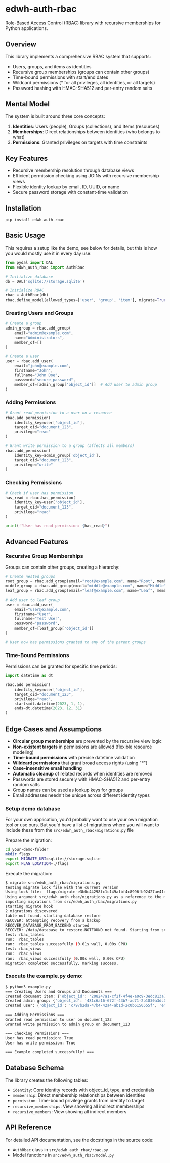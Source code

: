 # edwh-auth-rbac

Role-Based Access Control (RBAC) library with recursive memberships for Python applications.

## Overview

This library implements a comprehensive RBAC system that supports:
- Users, groups, and items as identities
- Recursive group memberships (groups can contain other groups)
- Time-bound permissions with start/end dates
- Wildcard permissions (* for all privileges, all identities, or all targets)
- Password hashing with HMAC-SHA512 and per-entry random salts

## Mental Model

The system is built around three core concepts:

1. **Identities**: Users (people), Groups (collections), and Items (resources)
2. **Memberships**: Direct relationships between identities (who belongs to what)
3. **Permissions**: Granted privileges on targets with time constraints

## Key Features

- Recursive membership resolution through database views
- Efficient permission checking using JOINs with recursive membership views
- Flexible identity lookup by email, ID, UUID, or name
- Secure password storage with constant-time validation

## Installation

```bash
pip install edwh-auth-rbac
```

## Basic Usage
This requires a setup like the demo, see below for details, but this is how you would mostly use it in every day use: 

```python
from pydal import DAL
from edwh_auth_rbac import AuthRbac

# Initialize database
db = DAL('sqlite://storage.sqlite')

# Initialize RBAC
rbac = AuthRbac(db)
rbac.define_model(allowed_types=['user', 'group', 'item'], migrate=True)
```

### Creating Users and Groups

```python
# Create a group
admin_group = rbac.add_group(
    email="admin@example.com",
    name="Administrators",
    member_of=[]
)

# Create a user
user = rbac.add_user(
    email="john@example.com",
    firstname="John",
    fullname="John Doe",
    password="secure_password",
    member_of=[admin_group['object_id']]  # Add user to admin group
)
```

### Adding Permissions

```python
# Grant read permission to a user on a resource
rbac.add_permission(
    identity_key=user['object_id'],
    target_oid="document_123",
    privilege="read"
)

# Grant write permission to a group (affects all members)
rbac.add_permission(
    identity_key=admin_group['object_id'],
    target_oid="document_123",
    privilege="write"
)
```

### Checking Permissions

```python
# Check if user has permission
has_read = rbac.has_permission(
    identity_key=user['object_id'],
    target_oid="document_123",
    privilege="read"
)

print(f"User has read permission: {has_read}")
```

## Advanced Features

### Recursive Group Memberships

Groups can contain other groups, creating a hierarchy:

```python
# Create nested groups
root_group = rbac.add_group(email="root@example.com", name="Root", member_of=[])
middle_group = rbac.add_group(email="middle@example.com", name="Middle", member_of=[root_group['object_id']])
leaf_group = rbac.add_group(email="leaf@example.com", name="Leaf", member_of=[middle_group['object_id']])

# Add user to leaf group
user = rbac.add_user(
    email="user@example.com",
    firstname="User",
    fullname="Test User",
    password="password",
    member_of=[leaf_group['object_id']]
)

# User now has permissions granted to any of the parent groups
```

### Time-Bound Permissions

Permissions can be granted for specific time periods:

```python
import datetime as dt

rbac.add_permission(
    identity_key=user['object_id'],
    target_oid="document_123",
    privilege="read",
    starts=dt.datetime(2023, 1, 1),
    ends=dt.datetime(2023, 12, 31)
)
```

## Edge Cases and Assumptions

- **Circular group memberships** are prevented by the recursive view logic
- **Non-existent targets** in permissions are allowed (flexible resource modeling)
- **Time-bound permissions** with precise datetime validation
- **Wildcard permissions** that grant broad access rights (using "*")
- **Case-insensitive email handling**
- **Automatic cleanup** of related records when identities are removed
- Passwords are stored securely with HMAC-SHA512 and per-entry random salts
- Group names can be used as lookup keys for groups
- Email addresses needn't be unique across different identity types

### Setup demo database
For your own application, you'd probably want to use your own migration tool or use ours. But you'd have a list
of migrations where you will want to include these from the `src/edwh_auth_rbac/migrations.py` file

Prepare the migration:
```bash
cd your-demo-folder
mkdir flags
export MIGRATE_URI=sqlite://storage.sqlite
export FLAG_LOCATION=./flags
```
Execute the migration: 
```bash
$ migrate src/edwh_auth_rbac/migrations.py 
testing migrate lock file with the current version
Using lock file:  flags/migrate-e3b0c44298fc1c149afbf4c8996fb92427ae41e4649b934ca495991b7852b855.complete
Using argument src/edwh_auth_rbac/migrations.py as a reference to the migrations file.
importing migrations from src/edwh_auth_rbac/migrations.py
starting migrate hook
2 migrations discovered
table not found, starting database restore
RECOVER: attempting recovery from a backup
RECOVER_DATABASE_FROM_BACKEND started 
RECOVER: /data/database_to_restore.NOTFOUND not found. Starting from scratch.
test: rbac_tables
run:  rbac_tables
ran:  rbac_tables successfully (0.01s wall, 0.00s CPU)
test: rbac_views
run:  rbac_views
ran:  rbac_views successfully (0.00s wall, 0.00s CPU)
migration completed successfully, marking success.
```

### Execute the example.py demo: 
```bash
$ python3 example.py 
=== Creating Users and Groups and Documents ===
Created document item: {'object_id': '208247a1-cf2f-4f4e-a0c9-3edc813a78b6', 'email': 'document@example.com', 'name': 'Test Document'}
Created admin group: {'object_id': '481c6a16-672f-43b7-ad71-2b1830a3dc09', 'email': 'admin@example.com', 'name': 'Administrators'}
Created user: {'object_id': 'c797b2da-47b4-42a4-ab1d-2c0b6150555f', 'email': 'john@example.com', 'firstname': 'John', 'fullname': 'John Doe'}

=== Adding Permissions ===
Granted read permission to user on document_123
Granted write permission to admin group on document_123

=== Checking Permissions ===
User has read permission: True
User has write permission: True

=== Example completed successfully! ===
```

## Database Schema

The library creates the following tables:
- `identity`: Core identity records with object_id, type, and credentials
- `membership`: Direct membership relationships between identities
- `permission`: Time-bound privilege grants from identity to target
- `recursive_memberships`: View showing all indirect memberships
- `recursive_members`: View showing all indirect members

## API Reference

For detailed API documentation, see the docstrings in the source code:
- `AuthRbac` class in `src/edwh_auth_rbac/rbac.py`
- Model functions in `src/edwh_auth_rbac/model.py`
